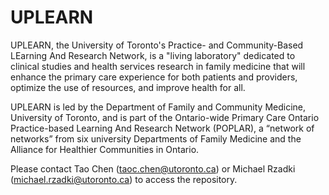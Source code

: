 # UPLEARN
UPLEARN, the University of Toronto's Practice- and Community-Based LEarning And Research Network, is a "living laboratory" dedicated to clinical studies and health services research in family medicine that will enhance the primary care experience for both patients and providers, optimize the use of resources, and improve health for all.

UPLEARN is led by the Department of Family and Community Medicine, University of Toronto, and is part of the Ontario-wide Primary Care Ontario Practice-based Learning And Research Network (POPLAR), a “network of networks” from six university Departments of Family Medicine and the Alliance for Healthier Communities in Ontario.

Please contact Tao Chen (taoc.chen@utoronto.ca) or Michael Rzadki (michael.rzadki@utoronto.ca) to access the repository.
